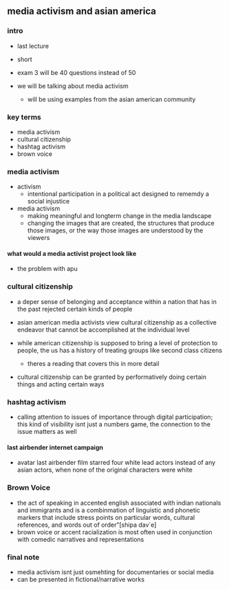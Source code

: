 ## media activism and asian america

### intro
- last lecture
- short

- exam 3 will be 40 questions instead of 50

- we will be talking about media activism
  - will be using examples from the asian american community

### key terms
- media activism
- cultural citizenship
- hashtag activism
- brown voice

### media activism
- activism
  - intentional participation in a political act designed to rememdy a social injustice
- media activism
  - making meaningful and longterm change in the media landscape
  - changing the images that are created, the structures that produce those images, or the way those images are understood by the viewers

#### what would a media activist project look like
- the problem with apu

### cultural citizenship
- a deper sense of belonging and acceptance within a nation that has in the past rejected certain kinds of people
- asian american media activists view cultural citizenship as a collective endeavor that cannot be accomplished at the individual level

- while american citizenship is supposed to bring a level of protection to people, the us has a history of treating groups like second class citizens
  - theres a reading that covers this in more detail
- cultural citizenship can be granted by performatively doing certain things and acting certain ways

### hashtag activism
- calling attention to issues of importance through digital participation; this kind of visibility isnt just a numbers game, the connection to the issue matters as well

#### last airbender internet campaign
- avatar last airbender film starred four white lead actors instead of any asian actors, when none of the original characters were white

### Brown Voice
- the act of speaking in accented english associated with indian nationals and immigrants and is a combinmation of linguistic and phonetic markers that include stress points on particular words, cultural references, and words out of order"[shipa dav`e]
- brown voice or accent racialization is most often used in conjunction with comedic narratives and representations

### final note
- media activism isnt just osmehting for documentaries or social media
- can be presented in fictional/narrative works
